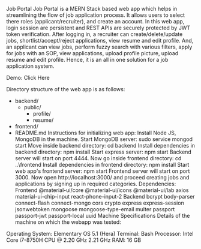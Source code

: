Job Portal
Job Portal is a MERN Stack based web app which helps in streamlining the flow of job application process. It allows users to select there roles (applicant/recruiter), and create an account. In this web app, login session are persistent and REST APIs are securely protected by JWT token verification. After logging in, a recruiter can create/delete/update jobs, shortlist/accept/reject applications, view resume and edit profile. And, an applicant can view jobs, perform fuzzy search with various filters, apply for jobs with an SOP, view applications, upload profile picture, upload resume and edit profile. Hence, it is an all in one solution for a job application system.

Demo: Click Here

Directory structure of the web app is as follows:

- backend/
    - public/
        - profile/
        - resume/
- frontend/
- README.md
Instructions for initializing web app:
Install Node JS, MongoDB in the machine.
Start MongoDB server: sudo service mongod start
Move inside backend directory: cd backend
Install dependencies in backend directory: npm install
Start express server: npm start
Backend server will start on port 4444.
Now go inside frontend directory: cd ..\frontend
Install dependencies in frontend directory: npm install
Start web app's frontend server: npm start
Frontend server will start on port 3000.
Now open http://localhost:3000/ and proceed creating jobs and applications by signing up in required categories.
Dependencies:
Frontend
@material-ui/core
@material-ui/icons
@material-ui/lab
axios
material-ui-chip-input
react-phone-input-2
Backend
bcrypt
body-parser
connect-flash
connect-mongo
cors
crypto
express
express-session
jsonwebtoken
mongoose
mongoose-type-email
multer
passport
passport-jwt
passport-local
uuid
Machine Specifications
Details of the machine on which the webapp was tested:

Operating System: Elementary OS 5.1 (Hera)
Terminal: Bash
Processor: Intel Core i7-8750H CPU @ 2.20 GHz 2.21 GHz
RAM: 16 GB
